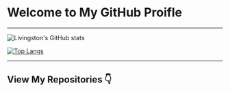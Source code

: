 # Welcome to My GitHub Proifle

---

![Livingston's GitHub stats](https://github-readme-stats.vercel.app/api?username=squidwardsama&show_icons=true&theme=dracula)

[![Top Langs](https://github-readme-stats.vercel.app/api/top-langs/?username=squidwardsama&layout=compact)](https://github.com/anuraghazra/github-readme-stats)

---

## View My Repositories 👇
